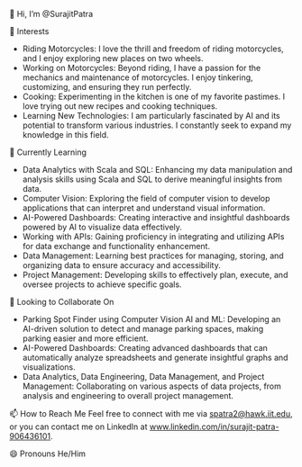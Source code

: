 👋 Hi, I’m @SurajitPatra

👀 Interests
- Riding Motorcycles: I love the thrill and freedom of riding motorcycles, and I enjoy exploring new places on two wheels.
- Working on Motorcycles: Beyond riding, I have a passion for the mechanics and maintenance of motorcycles. I enjoy tinkering, customizing, and ensuring they run perfectly.
- Cooking: Experimenting in the kitchen is one of my favorite pastimes. I love trying out new recipes and cooking techniques.
- Learning New Technologies: I am particularly fascinated by AI and its potential to transform various industries. I constantly seek to expand my knowledge in this field.

🌱 Currently Learning
- Data Analytics with Scala and SQL: Enhancing my data manipulation and analysis skills using Scala and SQL to derive meaningful insights from data.
- Computer Vision: Exploring the field of computer vision to develop applications that can interpret and understand visual information.
- AI-Powered Dashboards: Creating interactive and insightful dashboards powered by AI to visualize data effectively.
- Working with APIs: Gaining proficiency in integrating and utilizing APIs for data exchange and functionality enhancement.
- Data Management: Learning best practices for managing, storing, and organizing data to ensure accuracy and accessibility.
- Project Management: Developing skills to effectively plan, execute, and oversee projects to achieve specific goals.

💞️ Looking to Collaborate On
- Parking Spot Finder using Computer Vision AI and ML: Developing an AI-driven solution to detect and manage parking spaces, making parking easier and more efficient.
- AI-Powered Dashboards: Creating advanced dashboards that can automatically analyze spreadsheets and generate insightful graphs and visualizations.
- Data Analytics, Data Engineering, Data Management, and Project Management: Collaborating on various aspects of data projects, from analysis and engineering to overall project management.

📫 How to Reach Me
Feel free to connect with me via spatra2@hawk.iit.edu, or you can contact me on LinkedIn at www.linkedin.com/in/surajit-patra-906436101.

😄 Pronouns
He/Him
